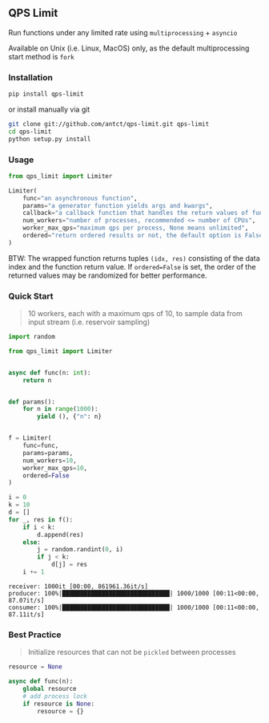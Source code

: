 ## QPS Limit

Run functions under any limited rate using `multiprocessing` + `asyncio`

Available on Unix (i.e. Linux, MacOS) only, as the default multiprocessing start method is `fork`

### Installation

```bash
pip install qps-limit
```

or install manually via git

```bash
git clone git://github.com/antct/qps-limit.git qps-limit
cd qps-limit
python setup.py install
```

### Usage

```python
from qps_limit import Limiter

Limiter(
    func="an asynchronous function",
    params="a generator function yields args and kwargs",
    callback="a callback function that handles the return values of func",
    num_workers="number of processes, recommended <= number of CPUs",
    worker_max_qps="maximum qps per process, None means unlimited",
    ordered="return ordered results or not, the default option is False"
)
```

BTW: The wrapped function returns tuples `(idx, res)` consisting of the data index and the function return value. If `ordered=False` is set, the order of the returned values may be randomized for better performance.

### Quick Start

> 10 workers, each with a maximum qps of 10, to sample data from input stream (i.e. reservoir sampling)

```python
import random

from qps_limit import Limiter


async def func(n: int):
    return n


def params():
    for n in range(1000):
        yield (), {"n": n}


f = Limiter(
    func=func,
    params=params,
    num_workers=10,
    worker_max_qps=10,
    ordered=False
)

i = 0
k = 10
d = []
for _, res in f():
    if i < k:
        d.append(res)
    else:
        j = random.randint(0, i)
        if j < k:
            d[j] = res
    i += 1
```

```
receiver: 1000it [00:00, 861961.36it/s]
producer: 100%|██████████████████████████████| 1000/1000 [00:11<00:00, 87.07it/s]
consumer: 100%|██████████████████████████████| 1000/1000 [00:11<00:00, 87.11it/s]
```

### Best Practice

> Initialize resources that can not be `pickled` between processes

```python
resource = None

async def func(n):
    global resource
    # add process lock
    if resource is None:
        resource = {}
```
